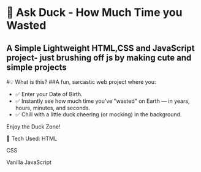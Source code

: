 # 🐥 Ask Duck - How Much Time you Wasted

## A Simple Lightweight HTML,CSS and JavaScript project- just brushing off js by making cute and simple projects 
#💡 What is this?
##A fun, sarcastic web project where you:
- ✅ Enter your Date of Birth.
- ✅ Instantly see how much time you've "wasted" on Earth — in years, hours, minutes, and seconds.
- ✅ Chill with a little duck cheering (or mocking) in the background.



Enjoy the Duck Zone!

🎨 Tech Used:
HTML

CSS

Vanilla JavaScript


